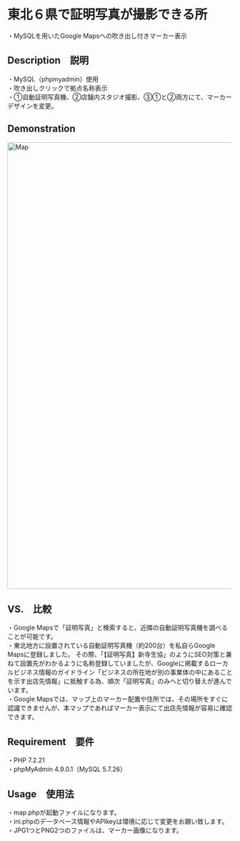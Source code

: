 # 東北６県で証明写真が撮影できる所
・MySQLを用いたGoogle Mapsへの吹き出し付きマーカー表示

## Description　説明
・MySQL（phpmyadmin）使用<br>
・吹き出しクリックで拠点名称表示<br>
・①自動証明写真機、②店舗内スタジオ撮影、③①と②両方にて、マーカーデザインを変更。<br>

## Demonstration
<img width="1000" alt="Map" src="https://user-images.githubusercontent.com/55599388/76425032-6835a800-63ec-11ea-8e4e-47afdd2af818.png"><br>

## VS.　比較
・Google Mapsで「証明写真」と検索すると、近隣の自動証明写真機を調べることが可能です。<br>
・東北地方に設置されている自動証明写真機（約200台）を私自らGoogle Mapsに登録しました。
その際、「【証明写真】新寺生協」のようにSEO対策と兼ねて設置先がわかるように名称登録していましたが、Googleに掲載するローカルビジネス情報のガイドライン「ビジネスの所在地が別の事業体の中にあることを示す出店先情報」に抵触する為、順次「証明写真」のみへと切り替えが進んでいます。<br>
・Google Mapsでは、マップ上のマーカー配置や住所では、その場所をすぐに認識できませんが、本マップであればマーカー表示にて出店先情報が容易に確認できます。

## Requirement　要件
・PHP 7.2.21<br>
・phpMyAdmin 4.9.0.1（MySQL 5.7.26）

## Usage　使用法
・map.phpが起動ファイルになります。<br>
・ini.phpのデータベース情報やAPIkeyは環境に応じて変更をお願い致します。<br>
・JPG1つとPNG2つのファイルは、マーカー画像になります。
